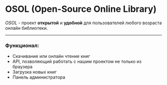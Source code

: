 # OSOL (Open-Source Online Library)
*OSOL* - проект **открытой** и **удобной** для пользователей любого возраста онлайн библиотеки.
***
### Функционал:
- Скачивание или онлайн чтение книг
- API, позволяющий работать с нашим проектом не только из браузера
- Загрузка новых книг
- Панель администратора
